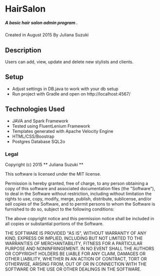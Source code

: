 # HairSalon

##### A basic hair salon admin program .
Created in August 2015
By Juliana Suzuki

## Description

Users can add, view, update and delete new stylists and clients.

## Setup

* Adjust settings in DB.java to work with your db setup
* Run project with Gradle and open on http://localhost:4567/

## Technologies Used

* JAVA and Spark Framework
* Tested using FluentLenium Framework
* Templates generated with Apache Velocity Engine
* HTML/CSS/Boostrap
* Postgres Database SQL2o

### Legal

Copyright (c) 2015 ** Juliana Suzuki **

This software is licensed under the MIT license.

Permission is hereby granted, free of charge, to any person obtaining a copy
of this software and associated documentation files (the "Software"), to deal
in the Software without restriction, including without limitation the rights
to use, copy, modify, merge, publish, distribute, sublicense, and/or sell
copies of the Software, and to permit persons to whom the Software is
furnished to do so, subject to the following conditions:

The above copyright notice and this permission notice shall be included in
all copies or substantial portions of the Software.

THE SOFTWARE IS PROVIDED "AS IS", WITHOUT WARRANTY OF ANY KIND, EXPRESS OR
IMPLIED, INCLUDING BUT NOT LIMITED TO THE WARRANTIES OF MERCHANTABILITY,
FITNESS FOR A PARTICULAR PURPOSE AND NONINFRINGEMENT. IN NO EVENT SHALL THE
AUTHORS OR COPYRIGHT HOLDERS BE LIABLE FOR ANY CLAIM, DAMAGES OR OTHER
LIABILITY, WHETHER IN AN ACTION OF CONTRACT, TORT OR OTHERWISE, ARISING FROM,
OUT OF OR IN CONNECTION WITH THE SOFTWARE OR THE USE OR OTHER DEALINGS IN
THE SOFTWARE.
